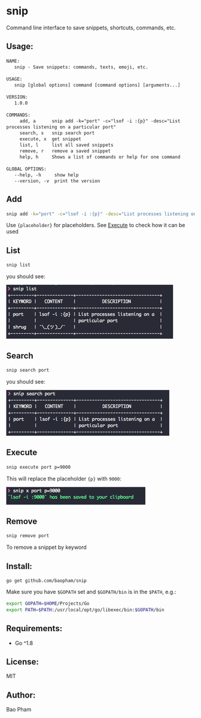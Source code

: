 snip
============
Command line interface to save snippets, shortcuts, commands, etc.


Usage:
--------
```
NAME:
   snip - Save snippets: commands, texts, emoji, etc.

USAGE:
   snip [global options] command [command options] [arguments...]

VERSION:
   1.0.0

COMMANDS:
     add, a      snip add -k="port" -c="lsof -i :{p}" -desc="List processes listening on a particular port"
     search, s   snip search port
     execute, x  get snippet
     list, l     list all saved snippets
     remove, r   remove a saved snippet
     help, h     Shows a list of commands or help for one command

GLOBAL OPTIONS:
   --help, -h     show help
   --version, -v  print the version
```

## Add

```bash
snip add -k="port" -c="lsof -i :{p}" -desc="List processes listening on a particular port"
```

Use `{placeholder}` for placeholders. See [Execute](#execute) to check how it can be used

## List

```bash
snip list
```

you should see:

![list](screenshots/list.png)

## Search

```bash
snip search port
```

you should see:

![search](screenshots/search.png)

## Execute

```bash
snip execute port p=9000
```

This will replace the placeholder `{p}` with `9000`:

![execute](screenshots/execute.png)

## Remove

```bash
snip remove port
```

To remove a snippet by keyword


Install:
------
```
go get github.com/baopham/snip
```

Make sure you have `$GOPATH` set and `$GOPATH/bin` is in the `$PATH`, e.g.:

```bash
export GOPATH=$HOME/Projects/Go
export PATH=$PATH:/usr/local/opt/go/libexec/bin:$GOPATH/bin
```

Requirements:
-------------
* Go ^1.8

License:
--------
MIT

Author:
-------
Bao Pham
